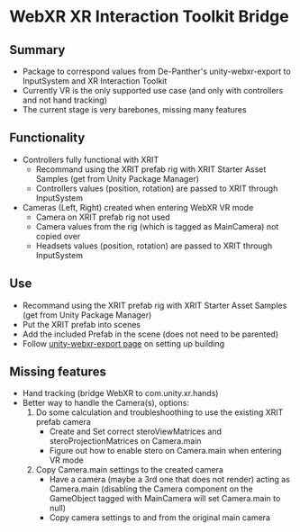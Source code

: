 # WebXR XR Interaction Toolkit Bridge
## Summary
- Package to correspond values from De-Panther's unity-webxr-export to InputSystem and XR Interaction Toolkit
- Currently VR is the only supported use case (and only with controllers and not hand tracking)
- The current stage is very barebones, missing many features

## Functionality
- Controllers fully functional with XRIT
  - Recommand using the XRIT prefab rig with XRIT Starter Asset Samples (get from Unity Package Manager)
  - Controllers values (position, rotation) are passed to XRIT through InputSystem
- Cameras (Left, Right) created when entering WebXR VR mode
  - Camera on XRIT prefab rig not used
  - Camera values from the rig (which is tagged as MainCamera) not copied over
  - Headsets values (position, rotation) are passed to XRIT through InputSystem

## Use
- Recommand using the XRIT prefab rig with XRIT Starter Asset Samples (get from Unity Package Manager)
- Put the XRIT prefab into scenes
- Add the included Prefab in the scene (does not need to be parented)
- Follow [unity-webxr-export page](https://de-panther.github.io/unity-webxr-export/ ) on setting up building

## Missing features
- Hand tracking (bridge WebXR to com.unity.xr.hands)
- Better way to handle the Camera(s), options:
  1. Do some calculation and troubleshoothing to use the existing XRIT prefab camera
      - Create and Set correct steroViewMatrices and steroProjectionMatrices on Camera.main
      - Figure out how to enable stero on Camera.main when entering VR mode
  2. Copy Camera.main settings to the created camera
      - Have a camera (maybe a 3rd one that does not render) acting as Camera.main
        (disabling the Camera component on the GameObject tagged with MainCamera will set Camera.main to null)
      - Copy camera settings to and from the original main camera
